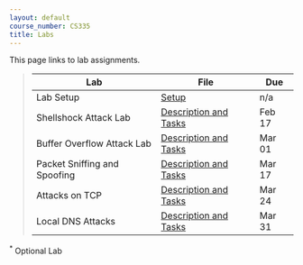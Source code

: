 ```yaml
---
layout: default
course_number: CS335
title: Labs
---
```


This page links to lab assignments.

> Lab | File | Due
> ---------- | ---- | ----
> Lab Setup | [Setup](setup.html) | n/a
> Shellshock Attack Lab | [Description and Tasks](shellshock.html) | Feb 17
> Buffer Overflow Attack Lab | [Description and Tasks](buffer_overflow.html) | Mar 01
> Packet Sniffing and Spoofing | [Description and Tasks](sniff_spoof.html) | Mar 17
> Attacks on TCP | [Description and Tasks](tcp_attack.html) | Mar 24
> Local DNS Attacks | [Description and Tasks](dns_attack.html) | Mar 31

<!--
> Cross-Site Request Forgery (CSRF) Attack | [Description and Tasks](csrf_attack.html) | Apr 08
> Cross-Site Scripting (XSS) Attack | [Description and Tasks](xss_attack.html) | Apr 20
> SQL Injection Attack | [Description and Tasks](sql_attack.html) | Apr 29
> Public-Key Infrastructure (PKI) Lab * | [Description and Tasks](pki.html) | May 06
-->

<sup>*</sup> Optional Lab
